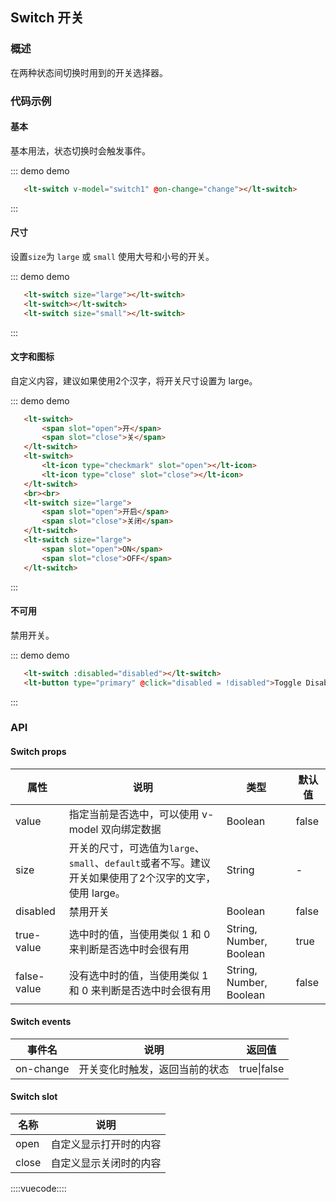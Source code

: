 ## Switch 开关

### 概述

在两种状态间切换时用到的开关选择器。

### 代码示例

#### 基本

基本用法，状态切换时会触发事件。

::: demo demo
```html
   <lt-switch v-model="switch1" @on-change="change"></lt-switch>
```
:::

#### 尺寸

设置`size`为 `large` 或 `small` 使用大号和小号的开关。

::: demo demo
```html
   <lt-switch size="large"></lt-switch>
   <lt-switch></lt-switch>
   <lt-switch size="small"></lt-switch>
```
:::

#### 文字和图标

自定义内容，建议如果使用2个汉字，将开关尺寸设置为 large。

::: demo demo
```html
   <lt-switch>
       <span slot="open">开</span>
       <span slot="close">关</span>
   </lt-switch>
   <lt-switch>
       <lt-icon type="checkmark" slot="open"></lt-icon>
       <lt-icon type="close" slot="close"></lt-icon>
   </lt-switch>
   <br><br>
   <lt-switch size="large">
       <span slot="open">开启</span>
       <span slot="close">关闭</span>
   </lt-switch>
   <lt-switch size="large">
       <span slot="open">ON</span>
       <span slot="close">OFF</span>
   </lt-switch>
```
:::

#### 不可用

禁用开关。

::: demo demo
```html
   <lt-switch :disabled="disabled"></lt-switch>
   <lt-button type="primary" @click="disabled = !disabled">Toggle Disabled</lt-button>
```
:::

### API

#### Switch props

属性|说明|类型|默认值
---|---|---|---
value|指定当前是否选中，可以使用 v-model 双向绑定数据|Boolean|false
size|开关的尺寸，可选值为`large`、`small`、`default`或者不写。建议开关如果使用了2个汉字的文字，使用 large。|String|-
disabled|禁用开关|Boolean|false
true-value|选中时的值，当使用类似 1 和 0 来判断是否选中时会很有用|String, Number, Boolean|true
false-value|没有选中时的值，当使用类似 1 和 0 来判断是否选中时会很有用|String, Number, Boolean|false

#### Switch events

事件名|说明|返回值
---|---|---
on-change|开关变化时触发，返回当前的状态|true\|false

#### Switch slot

名称|说明
---|---
open|自定义显示打开时的内容
close|自定义显示关闭时的内容


::::vuecode::::
<script>
export default {
    data () {
        return {
            switch1: false,
            disabled: true
        }  
    },
    methods: {
        change (status) {
            this.$message.info('开关状态：' + status);
        }
    }
}
</script>